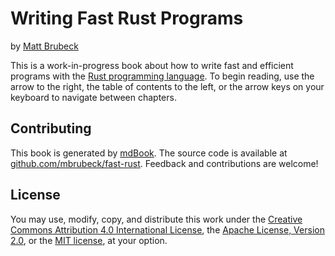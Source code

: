# Writing Fast Rust Programs

by <a rel="author" href="https://limpet.net/mbrubeck">Matt Brubeck</a>

This is a work-in-progress book about how to write fast and efficient programs
with the [Rust programming language][rust].  To begin reading, use the arrow
to the right, the table of contents to the left, or the arrow keys on your
keyboard to navigate between chapters.

## Contributing

This book is generated by [mdBook].
The source code is available at [github.com/mbrubeck/fast-rust][src].
Feedback and contributions are welcome!

## License

You may use, modify, copy, and distribute this work under the
[Creative Commons Attribution 4.0 International License][cc-by-4.0],
the [Apache License, Version 2.0][apache-2.0],
or the [MIT license][mit], at your option.

[mbrubeck]: http://limpet.net/mbrubeck/
[rust]: https://www.rust-lang.org/
[mdBook]: https://github.com/azerupi/mdBook
[src]: https://github.com/mbrubeck/fast-rust
[cc-by-4.0]: https://creativecommons.org/licenses/by/4.0/
[apache-2.0]: http://www.apache.org/licenses/LICENSE-2.0
[mit]: http://opensource.org/licenses/MIT
